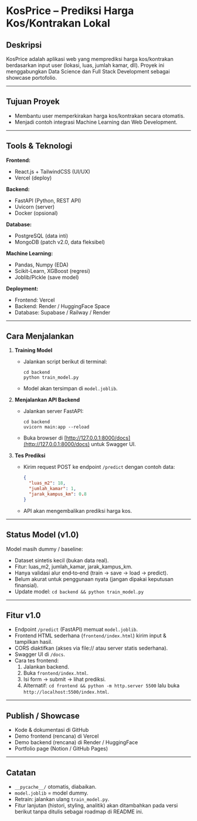 # KosPrice – Prediksi Harga Kos/Kontrakan Lokal

## Deskripsi

KosPrice adalah aplikasi web yang memprediksi harga kos/kontrakan berdasarkan input user (lokasi, luas, jumlah kamar, dll). Proyek ini menggabungkan Data Science dan Full Stack Development sebagai showcase portofolio.

---

## Tujuan Proyek

- Membantu user memperkirakan harga kos/kontrakan secara otomatis.
- Menjadi contoh integrasi Machine Learning dan Web Development.

---

## Tools & Teknologi

**Frontend:**

- React.js + TailwindCSS (UI/UX)
- Vercel (deploy)

**Backend:**

- FastAPI (Python, REST API)
- Uvicorn (server)
- Docker (opsional)

**Database:**

- PostgreSQL (data inti)
- MongoDB (patch v2.0, data fleksibel)

**Machine Learning:**

- Pandas, Numpy (EDA)
- Scikit-Learn, XGBoost (regresi)
- Joblib/Pickle (save model)

**Deployment:**

- Frontend: Vercel
- Backend: Render / HuggingFace Space
- Database: Supabase / Railway / Render

---

## Cara Menjalankan

1. **Training Model**

   - Jalankan script berikut di terminal:
     ```
     cd backend
     python train_model.py
     ```
   - Model akan tersimpan di `model.joblib`.

2. **Menjalankan API Backend**

   - Jalankan server FastAPI:
     ```
     cd backend
     uvicorn main:app --reload
     ```
   - Buka browser di [http://127.0.0.1:8000/docs](http://127.0.0.1:8000/docs) untuk Swagger UI.

3. **Tes Prediksi**
   - Kirim request POST ke endpoint `/predict` dengan contoh data:
     ```json
     {
       "luas_m2": 18,
       "jumlah_kamar": 1,
       "jarak_kampus_km": 0.8
     }
     ```
   - API akan mengembalikan prediksi harga kos.

---

## Status Model (v1.0)

Model masih dummy / baseline:

- Dataset sintetis kecil (bukan data real).
- Fitur: luas_m2, jumlah_kamar, jarak_kampus_km.
- Hanya validasi alur end‑to‑end (train → save → load → predict).
- Belum akurat untuk penggunaan nyata (jangan dipakai keputusan finansial).
- Update model: `cd backend && python train_model.py`

---

## Fitur v1.0

- Endpoint `/predict` (FastAPI) memuat `model.joblib`.
- Frontend HTML sederhana (`frontend/index.html`) kirim input & tampilkan hasil.
- CORS diaktifkan (akses via file:// atau server statis sederhana).
- Swagger UI di `/docs`.
- Cara tes frontend:
  1. Jalankan backend.
  2. Buka `frontend/index.html`.
  3. Isi form → submit → lihat prediksi.
  4. Alternatif: `cd frontend && python -m http.server 5500` lalu buka `http://localhost:5500/index.html`.

---

## Publish / Showcase

- Kode & dokumentasi di GitHub
- Demo frontend (rencana) di Vercel
- Demo backend (rencana) di Render / HuggingFace
- Portfolio page (Notion / GitHub Pages)

---

## Catatan

- `__pycache__/` otomatis, diabaikan.
- `model.joblib` = model dummy.
- Retrain: jalankan ulang `train_model.py`.
- Fitur lanjutan (histori, styling, analitik) akan ditambahkan pada versi berikut tanpa ditulis sebagai roadmap di README ini.

